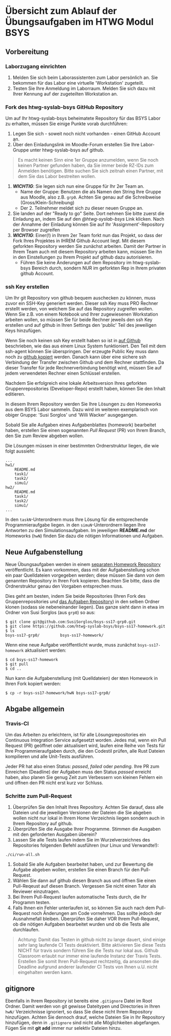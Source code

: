 # Übersicht zum Ablauf der Übungsaufgaben im HTWG Modul BSYS

## Vorbereitung

### Laborzugang einrichten

1. Melden Sie sich beim Laborassistenten zum Labor persönlich an. Sie bekommen für das Labor eine virtuelle 'Workstation' zugeteilt.
1. Testen Sie Ihre Anmeldung im Laborraum. Melden Sie sich dazu mit Ihrer Kennung auf der zugeteilten Workstation an.

### Fork des htwg-syslab-bsys GitHub Repository

Um auf Ihr htwg-syslab-bsys beheimatete Repository für das BSYS Labor zu erhalten, müssen Sie einige Punkte vorab durchführen:

1. Legen Sie sich - soweit noch nicht vorhanden - einen GitHub Account an.
1. Über den Einladungslink im Moodle-Forum erstellen Sie Ihre Labor-Gruppe unter htwg-syslab-bsys auf github.

>Es macht keinen Sinn eine 1er Gruppe anzumelden, wenn Sie noch keinen Partner gefunden haben, da Sie immer beide RZ-IDs zum Anmelden benötigen. Bitte suchen Sie sich zeitnah einen Partner, mit dem Sie das Labor bestreiten wollen.

1. ***WICHTIG***: Sie legen sich nun eine Gruppe für Ihr 2er Team an.
    - Name der Gruppe: Benutzen die als Namen den String Ihre Gruppe aus Moodle, also z.B. `grp0`. Achten Sie genau auf die Schreibweise (Gross/Klein-Schreibung)
    - Der 2. Teilnehmer meldet sich zu dieser neuen Gruppe an.
1. Sie landen auf der "Ready to go" Seite. Dort nehmen Sie bitte zuerst die Einladung an, indem Sie auf den *@htwg-syslab-bsys* Link klicken. Nach der Annahme der Einladung können Sie auf Ihr 'Assignment'-Repository per Browser zugreifen
1. ***WICHTIG***: Einer(!) in Ihrem 2er Team forkt nun das Projekt, so dass der Fork Ihres Projektes in IHREM Github Account liegt. Mit diesem geforkten Repository werden Sie zunächst arbeiten. Damit der Partner in Ihrem Team auch mit diesem Repository arbeiten kann, müssen Sie ihn in den Einstellungen zu Ihrem Projekt auf github dazu autorisieren.
    - Führen Sie keine Änderungen auf dem Repository im htwg-syslab-bsys Bereich durch, sondern NUR im geforkten Rep in Ihrem privaten github Account.

### ssh Key erstellen

Um Ihr git Repository von github bequem auschecken zu können, muss zuvor ein SSH-Key generiert werden. Dieser ssh Key muss PRO Rechner erstellt werden, von welchem Sie auf das Repository zugreifen wollen. Wenn Sie z.B. von einem Notebook und Ihrer zugewiesenen Workstation arbeiten wollen, so müssen Sie für beide Rechner jeweils den ssh Key erstellen und auf github in Ihren Settings den 'public' Teil des jeweiligen Keys hinzufügen.

Wenn Sie noch keinen ssh Key erstellt haben so ist in [auf Github][git-ssh-key-gen] beschrieben, wie das aus einem Linux System funktioniert. Den Teil mit dem ssh-agent können Sie überspringen. Der erzeugte Public Key muss dann noch zu [github kopiert][git-ssh-key-copy] werden. Danach kann über eine sichere ssh Verbindung der Transfer zwischen Github und dem Rechner stattfinden. Da dieser Transfer für jede Rechnerverbindung benötigt wird, müssen Sie auf jedem verwendeten Rechner einen Schlüssel erstellen.


Nachdem Sie erfolgreich eine lokale Arbeitsversion Ihres geforkten Gruppenrepositories (Developer-Repo) erstellt haben, können Sie den Inhalt editieren.

In diesem Ihrem Repository werden Sie Ihre Lösungen zu den
Homeworks aus dem BSYS Labor sammeln. Dazu wird im weiteren exemplarisch von obiger Gruppe: 'Susi Sorglos' und 'Willi Wacker' ausgegangen.

Sobald Sie alle Aufgaben eines Aufgabenblattes (homework) bearbeitet haben, erstellen Sie einen sogenannten  *Pull Request* (PR) von Ihrem Branch, den Sie zum Review abgeben wollen.

Die Lösungen müssen in einer bestimmten Ordnerstruktur liegen, die wie folgt
aussieht:

```
...
hw1/
    README.md
    task1/
    task2/
    simu1/
hw2/
    README.md
    task1/
    task2/
    simu1/
...
```

In den `taskN`-Unterordnern muss Ihre Lösung für die entsprechende Programmieraufgabe
liegen. in den `simuN`-Unterordnern liegen Ihre Antworten zu den Simulationsaufgaben. Im jeweiligen **README.md** der Homeworks (`hwN`) finden Sie dazu die nötigen Informationen und Aufgaben.

## Neue Aufgabenstellung

Neue Übungsaufgaben werden in einem [separaten Homework Repository][1] veröffentlicht. Es kann vorkommen, dass mit der Aufgabenstellung schon ein paar Quelldateien vorgegeben werden; diese müssen Sie dann von dem genannten Repository in Ihren Fork kopieren. Beachten Sie bitte, dass die Ordnerstruktur genau den Vorgaben entsprechen muss.

Dies geht am besten, indem Sie beide Repositories (Ihren Fork des
Gruppenrepositories *und* [das Aufgaben Repository][1]) in den selben Ordner klonen (sodass sie nebeneinander liegen). Das ganze sieht dann in etwa im Ordner von Susi Sorglos (aus `grp0`) so aus:

```
$ git clone git@github.com:SusiSorglos/bsys-ss17-grp0.git
$ git clone https://github.com/htwg-syslab-bsys/bsys-ss17-homework.git
$ ls
bsys-ss17-grp0/         bsys-ss17-homework/
```

Wenn eine neue Aufgabe veröffentlicht wurde, muss zunächst
`bsys-ss17-homework` aktualisiert werden:

```
$ cd bsys-ss17-homework
$ git pull
$ cd ..
```

Nun kann die Aufgabenstellung (mit Quelldateien) der `N`ten Homework
in Ihren Fork kopiert werden:

```
$ cp -r bsys-ss17-homework/hwN bsys-ss17-grp0/
```


## Abgabe allgemein

### Travis-CI

Um das Arbeiten zu erleichtern, ist für alle Lösungsrepositories ein Continuous
Integration Service aufgesetzt worden. Jedes mal, wenn ein Pull Request (PR) geöffnet oder aktualisiert wird, laufen eine Reihe von Tests für Ihre Programmieraufgaben durch, die den Codestil
prüfen, alle Rust Dateien kompilieren und alle Unit-Tests ausführen.

Jeder PR hat also einen Status: *passed*, *failed* oder *pending*. Ihre PR zum
Einreichen (Deadline) der Aufgaben muss den Status *passed* erreicht
haben, also planen Sie genug Zeit zum Verbessern von kleinen Fehlern ein und öffnen den PR nicht erst kurz vor Schluss.

### Schritte zum Pull-Request
1. Überprüfen Sie den Inhalt Ihres Repository. Achten Sie darauf, dass alle Dateien und die jeweiligen Versionen der Dateien die Sie abgeben wollen nicht nur lokal in Ihrem Home Verzeichnis liegen sondern auch in Ihrem Repository auf github.
1. Überprüfen Sie die Ausgabe Ihrer Programme. Stimmen die Ausgaben mit den geforderten Ausgaben überein?
1. Lassen Sie alle Tests laufen indem Sie im Wurzelverzeichnes
des Repositories folgenden Befehl ausführen (nur Linux und Verwandte!):

```
./ci/run-all.sh
```

1. Sobald Sie alle Aufgaben bearbeitet haben, und zur Bewertung die Aufgabe abgeben wollen, erstellen Sie einen Branch für den Pull-Request.
1. Wählen Sie dann auf github diesen Branch aus und öffnen Sie einen Pull-Reqeust auf diesen Branch. Vergessen Sie nicht einen Tutor als Reviewer einzutragen.
1. Bei Ihrem Pull-Request laufen automatische Tests durch, die Ihr Programm testen.
1. Falls Ihnen ein Fehler unterlaufen ist, so können Sie auch nach dem Pull-Request noch Änderungen am Code vornehmen. Das sollte jedoch der Ausnahmefall bleiben. Überprüfen Sie daher VOR Ihrem Pull-Request, ob die nötigen Aufgaben bearbeitet wurden und ob die Tests alle durchlaufen.

>Achtung: Damit das Testen in github nicht zu lange dauert, sind einige sehr lang laufende CI Tests deaktiviert. Bitte aktivieren Sie diese Tests NICHT für travis sondern führen Sie die Tests nur lokal aus. Github Classroom erlaubt nur immer eine laufende Instanz der Travis Tests. Erstellen Sie somit Ihren Pull-Request rechtzeitig, da ansonsten die Deadline aufgrund anderer laufender CI Tests von Ihnen u.U. nicht eingehalten werden kann.



## gitignore

Ebenfalls in Ihrem Repository ist bereits eine `.gitignore` Datei im Root Ordner. Damit werden von git gewisse Dateitypen und Directories in Ihren `hwN/` Verzeichnisse ignoriert, so dass Sie diese nicht Ihrem Repository hinzufügen. Achten Sie dennoch drauf, welche Dateien Sie in Ihr Repository hinzufügen, denn in `.gitignore` sind nicht alle Möglichkeiten abgefangen. Fügen Sie mit **git add** immer nur selektiv Dateien hinzu.

[1]: https://github.com/htwg-syslab-bsys/bsys-ss17-homework.git
[git-ssh-key-gen]: https://help.github.com/articles/generating-a-new-ssh-key-and-adding-it-to-the-ssh-agent/#generating-a-new-ssh-key
[git-ssh-key-copy]: https://help.github.com/articles/adding-a-new-ssh-key-to-your-github-account/
